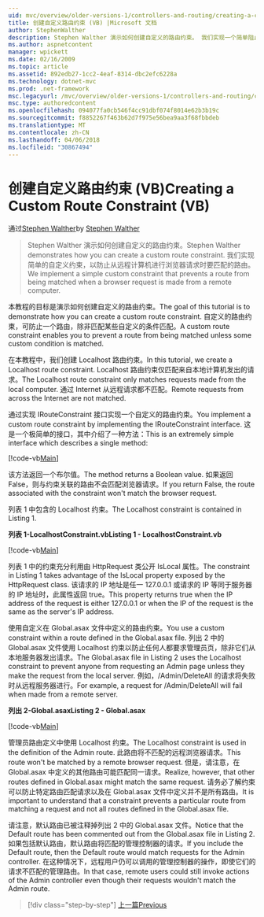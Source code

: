 ```yaml
---
uid: mvc/overview/older-versions-1/controllers-and-routing/creating-a-custom-route-constraint-vb
title: 创建自定义路由约束 (VB) |Microsoft 文档
author: StephenWalther
description: Stephen Walther 演示如何创建自定义的路由约束。 我们实现一个简单阻止路由的自定义约束匹配 w...
ms.author: aspnetcontent
manager: wpickett
ms.date: 02/16/2009
ms.topic: article
ms.assetid: 892edb27-1cc2-4eaf-8314-dbc2efc6228a
ms.technology: dotnet-mvc
ms.prod: .net-framework
msc.legacyurl: /mvc/overview/older-versions-1/controllers-and-routing/creating-a-custom-route-constraint-vb
msc.type: authoredcontent
ms.openlocfilehash: 094077fa0cb546f4cc91dbf074f8014e62b3b19c
ms.sourcegitcommit: f8852267f463b62d7f975e56bea9aa3f68fbbdeb
ms.translationtype: MT
ms.contentlocale: zh-CN
ms.lasthandoff: 04/06/2018
ms.locfileid: "30867494"
---
```

<a name="creating-a-custom-route-constraint-vb"></a><span data-ttu-id="299e8-104">创建自定义路由约束 (VB)</span><span class="sxs-lookup"><span data-stu-id="299e8-104">Creating a Custom Route Constraint (VB)</span></span>
====================
<span data-ttu-id="299e8-105">通过[Stephen Walther](https://github.com/StephenWalther)</span><span class="sxs-lookup"><span data-stu-id="299e8-105">by [Stephen Walther](https://github.com/StephenWalther)</span></span>

> <span data-ttu-id="299e8-106">Stephen Walther 演示如何创建自定义的路由约束。</span><span class="sxs-lookup"><span data-stu-id="299e8-106">Stephen Walther demonstrates how you can create a custom route constraint.</span></span> <span data-ttu-id="299e8-107">我们实现简单的自定义约束，以防止从远程计算机进行浏览器请求时要匹配的路由。</span><span class="sxs-lookup"><span data-stu-id="299e8-107">We implement a simple custom constraint that prevents a route from being matched when a browser request is made from a remote computer.</span></span>


<span data-ttu-id="299e8-108">本教程的目标是演示如何创建自定义的路由约束。</span><span class="sxs-lookup"><span data-stu-id="299e8-108">The goal of this tutorial is to demonstrate how you can create a custom route constraint.</span></span> <span data-ttu-id="299e8-109">自定义的路由约束，可防止一个路由，除非匹配某些自定义的条件匹配。</span><span class="sxs-lookup"><span data-stu-id="299e8-109">A custom route constraint enables you to prevent a route from being matched unless some custom condition is matched.</span></span>

<span data-ttu-id="299e8-110">在本教程中，我们创建 Localhost 路由约束。</span><span class="sxs-lookup"><span data-stu-id="299e8-110">In this tutorial, we create a Localhost route constraint.</span></span> <span data-ttu-id="299e8-111">Localhost 路由约束仅匹配来自本地计算机发出的请求。</span><span class="sxs-lookup"><span data-stu-id="299e8-111">The Localhost route constraint only matches requests made from the local computer.</span></span> <span data-ttu-id="299e8-112">通过 Internet 从远程请求都不匹配。</span><span class="sxs-lookup"><span data-stu-id="299e8-112">Remote requests from across the Internet are not matched.</span></span>

<span data-ttu-id="299e8-113">通过实现 IRouteConstraint 接口实现一个自定义的路由约束。</span><span class="sxs-lookup"><span data-stu-id="299e8-113">You implement a custom route constraint by implementing the IRouteConstraint interface.</span></span> <span data-ttu-id="299e8-114">这是一个极简单的接口，其中介绍了一种方法：</span><span class="sxs-lookup"><span data-stu-id="299e8-114">This is an extremely simple interface which describes a single method:</span></span>

[!code-vb[Main](creating-a-custom-route-constraint-vb/samples/sample1.vb)]

<span data-ttu-id="299e8-115">该方法返回一个布尔值。</span><span class="sxs-lookup"><span data-stu-id="299e8-115">The method returns a Boolean value.</span></span> <span data-ttu-id="299e8-116">如果返回 False，则与约束关联的路由不会匹配浏览器请求。</span><span class="sxs-lookup"><span data-stu-id="299e8-116">If you return False, the route associated with the constraint won't match the browser request.</span></span>

<span data-ttu-id="299e8-117">列表 1 中包含的 Localhost 约束。</span><span class="sxs-lookup"><span data-stu-id="299e8-117">The Localhost constraint is contained in Listing 1.</span></span>

<span data-ttu-id="299e8-118">**列表 1-LocalhostConstraint.vb**</span><span class="sxs-lookup"><span data-stu-id="299e8-118">**Listing 1 - LocalhostConstraint.vb**</span></span>

[!code-vb[Main](creating-a-custom-route-constraint-vb/samples/sample2.vb)]

<span data-ttu-id="299e8-119">列表 1 中的约束充分利用由 HttpRequest 类公开 IsLocal 属性。</span><span class="sxs-lookup"><span data-stu-id="299e8-119">The constraint in Listing 1 takes advantage of the IsLocal property exposed by the HttpRequest class.</span></span> <span data-ttu-id="299e8-120">该请求的 IP 地址是任一 127.0.0.1 或请求的 IP 等同于服务器的 IP 地址时，此属性返回 true。</span><span class="sxs-lookup"><span data-stu-id="299e8-120">This property returns true when the IP address of the request is either 127.0.0.1 or when the IP of the request is the same as the server's IP address.</span></span>

<span data-ttu-id="299e8-121">使用自定义在 Global.asax 文件中定义的路由约束。</span><span class="sxs-lookup"><span data-stu-id="299e8-121">You use a custom constraint within a route defined in the Global.asax file.</span></span> <span data-ttu-id="299e8-122">列出 2 中的 Global.asax 文件使用 Localhost 约束以防止任何人都要求管理员页，除非它们从本地服务器发出请求。</span><span class="sxs-lookup"><span data-stu-id="299e8-122">The Global.asax file in Listing 2 uses the Localhost constraint to prevent anyone from requesting an Admin page unless they make the request from the local server.</span></span> <span data-ttu-id="299e8-123">例如，/Admin/DeleteAll 的请求将失败时从远程服务器进行。</span><span class="sxs-lookup"><span data-stu-id="299e8-123">For example, a request for /Admin/DeleteAll will fail when made from a remote server.</span></span>

<span data-ttu-id="299e8-124">**列出 2-Global.asax**</span><span class="sxs-lookup"><span data-stu-id="299e8-124">**Listing 2 - Global.asax**</span></span>

[!code-vb[Main](creating-a-custom-route-constraint-vb/samples/sample3.vb)]

<span data-ttu-id="299e8-125">管理员路由定义中使用 Localhost 约束。</span><span class="sxs-lookup"><span data-stu-id="299e8-125">The Localhost constraint is used in the definition of the Admin route.</span></span> <span data-ttu-id="299e8-126">此路由将不匹配的远程浏览器请求。</span><span class="sxs-lookup"><span data-stu-id="299e8-126">This route won't be matched by a remote browser request.</span></span> <span data-ttu-id="299e8-127">但是，请注意，在 Global.asax 中定义的其他路由可能匹配同一请求。</span><span class="sxs-lookup"><span data-stu-id="299e8-127">Realize, however, that other routes defined in Global.asax might match the same request.</span></span> <span data-ttu-id="299e8-128">请务必了解约束可以防止特定路由匹配请求以及在 Global.asax 文件中定义并不是所有路由。</span><span class="sxs-lookup"><span data-stu-id="299e8-128">It is important to understand that a constraint prevents a particular route from matching a request and not all routes defined in the Global.asax file.</span></span>

<span data-ttu-id="299e8-129">请注意，默认路由已被注释掉列出 2 中的 Global.asax 文件。</span><span class="sxs-lookup"><span data-stu-id="299e8-129">Notice that the Default route has been commented out from the Global.asax file in Listing 2.</span></span> <span data-ttu-id="299e8-130">如果包括默认路由，默认路由将匹配的管理控制器的请求。</span><span class="sxs-lookup"><span data-stu-id="299e8-130">If you include the Default route, then the Default route would match requests for the Admin controller.</span></span> <span data-ttu-id="299e8-131">在这种情况下，远程用户仍可以调用的管理控制器的操作，即使它们的请求不匹配的管理路由。</span><span class="sxs-lookup"><span data-stu-id="299e8-131">In that case, remote users could still invoke actions of the Admin controller even though their requests wouldn't match the Admin route.</span></span>

> [!div class="step-by-step"]
> [<span data-ttu-id="299e8-132">上一篇</span><span class="sxs-lookup"><span data-stu-id="299e8-132">Previous</span></span>](creating-a-route-constraint-vb.md)
